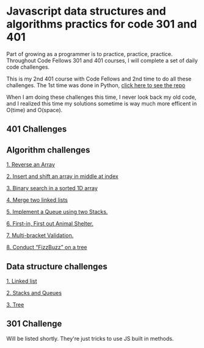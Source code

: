# Javascript data structures and algorithms practics for code 301 and 401

Part of growing as a programmer is to practice, practice, practice. Throughout Code Fellows 301 and 401 courses, I will complete a set of daily code challenges.

This is my 2nd 401 course with Code Fellows and 2nd time to do all these challenges. The 1st time was done in Python, [click here to see the repo](https://github.com/PengChen11/python-data-structures-and-algorithms)

When I am doing these challenges this time, I never look back my old code, and I realized this time my solutions sometime is way much more efficent in O(time) and O(space).

## 401 Challenges

## Algorithm challenges

[1. Reverse an Array](401-challenges/algorithms/arrayReverse/readme.md)

[2. Insert and shift an array in middle at index](401-challenges/algorithms/arrayShift/readme.md)

[3. Binary search in a sorted 1D array](401-challenges/algorithms/arrayBinarySearch/readme.md)

[4. Merge two linked lists](401-challenges/algroithms/../algorithms/llZip/readme.md)

[5. Implement a Queue using two Stacks.](401-challenges/algorithms/queueWithStacks/readme.md)

[6. First-in, First out Animal Shelter.](401-challenges/algorithms/fifoAnimalShelter/readme.md)

[7. Multi-bracket Validation.](401-challenges/algorithms/multiBracketValidation/README.md)

[8. Conduct “FizzBuzz” on a tree](401-challenges/algrothms/../algorithms/fizzBuzzTree/readme.md)

<!-- [9. Insertion sort](dsa/challenges/insertion_sort/README.md) -->

<!-- [10. Merge sort](dsa/challenges/merge_sort/README.md) -->

<!-- [11. Quick sort](dsa/challenges/quick_sort/README.md) -->

<!-- [12. Repeated Word](dsa/challenges/repeated_word/README.md) -->

<!-- [13. Tree intersection](dsa/challenges/tree_intersection/README.md) -->

<!-- [14. Left Join two hash tables](dsa/challenges/left_join/README.md) -->

<!-- [15. breadth-first traversal on a graph](dsa/challenges/breadth_first/readme.md) -->

<!-- [16. get edges](dsa/challenges/get_edge/readme.md) -->

<!-- [17. Depth-first traversal on a graph](dsa/challenges/depth_first/readme.md) -->

## Data structure challenges

[1. Linked list](401-challenges/data_structures/linkedList/readme.md)

[2. Stacks and Queues](401-challenges/data_structures/stacksAndQueues/readme.md)

[3. Tree](401-challenges/data_structures/tree/readme.md)

<!-- [5. Hash table](dsa/data_structures/hash_table/README.md) -->

<!-- [6. Graph](dsa/data_structures/graph/readme.md) -->

## 301 Challenge
<!-- Description of the challenge -->
Will be listed shortly. They're just tricks to use JS built in methods.
